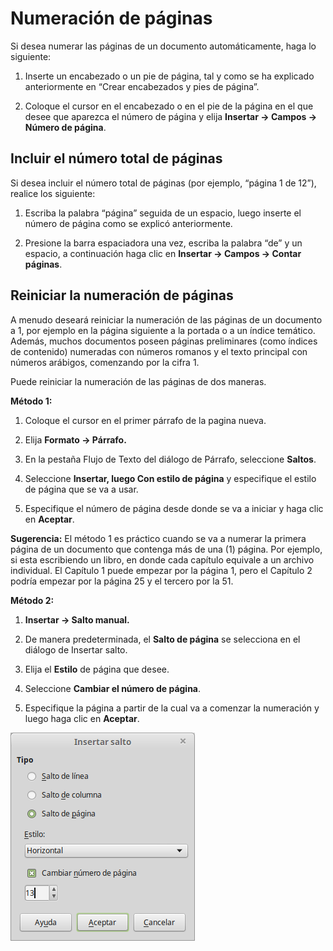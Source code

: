 
# Numeración de páginas

Si desea numerar las páginas de un documento automáticamente, haga lo siguiente:


1. Inserte un encabezado o un pie de página, tal y como se ha explicado anteriormente en “Crear encabezados y pies de página”.

2. Coloque el cursor en el encabezado o en el pie de la página en el que desee que aparezca el número de página y elija **Insertar ****→**** Campos ****→**** Número de página**.


## Incluir el número total de páginas

Si desea incluir el número total de páginas (por ejemplo, “página 1 de 12”), realice los siguiente:


1. Escriba la palabra “página” seguida de un espacio, luego inserte el número de página como se explicó anteriormente.

2. Presione la barra espaciadora una vez, escriba la palabra “de” y un espacio, a continuación haga clic en **Insertar ****→**** Campos ****→**** Contar páginas**.

## Reiniciar la numeración de páginas

A menudo deseará reiniciar la numeración de las páginas de un documento a 1, por ejemplo en la página siguiente a la portada o a un índice temático. Además, muchos documentos poseen páginas preliminares (como índices de contenido) numeradas con números romanos y el texto principal con números arábigos, comenzando por la cifra 1.

Puede reiniciar la numeración de las páginas de dos maneras.

**Método 1:**

1. Coloque el cursor en el primer párrafo de la pagina nueva.

2. Elija **Formato → Párrafo.**

3. En la pestaña Flujo de Texto del diálogo de Párrafo, seleccione **Saltos**.

4. Seleccione **Insertar, luego Con estilo de página** y especifique el estilo de página que se va a usar.

5. Especifique el número de página desde donde se va a iniciar y haga clic en **Aceptar**.

**Sugerencia:** El método 1 es práctico cuando se va a numerar la primera página de un documento que contenga más de una (1) página. Por ejemplo, si esta escribiendo un libro, en donde cada capítulo equivale a un archivo individual. El Capítulo 1 puede empezar por la página 1, pero el Capítulo 2 podría empezar por la página 25 y el tercero por la 51.

**Método 2:**

1. **Insertar → Salto manual.**

2. De manera predeterminada, el **Salto de página** se selecciona en el diálogo de Insertar salto.

3. Elija el **Estilo** de página que desee.

4. Seleccione **Cambiar el número de página**.

5. Especifique la página a partir de la cual va a comenzar la numeración y luego haga clic en **Aceptar**.

![](/img/Insertar_salto_278.png)

